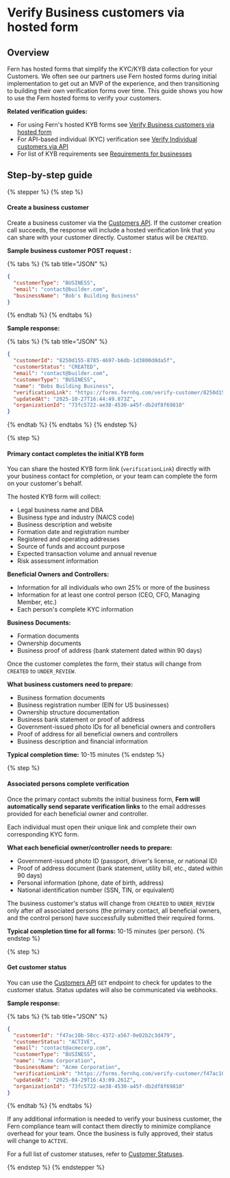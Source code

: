 # Verify Business customers via hosted form

## Overview

Fern has hosted forms that simplify the KYC/KYB data collection for your Customers. We often see our partners use Fern hosted forms during initial implementation to get out an MVP of the experience, and then transitioning to building their own verification forms over time. This guide shows you how to use the Fern hosted forms to verify your customers.

**Related verification guides:**

* For using Fern's hosted KYB forms see [Verify Business customers via hosted form](verify-business-customers-via-hosted-form.md)
* For API-based individual (KYC) verification see [Verify Individual customers via API](api-verification.md)
* For list of KYB requirements see [Requirements for businesses](requirements-for-businesses.md)

## Step-by-step guide

{% stepper %}
{% step %}
#### Create a business customer

Create a business customer via the [Customers API](../../api-reference/customers.md). If the customer creation call succeeds, the response will include a hosted verification link that you can share with your customer directly. Customer status will be `CREATED`.

**Sample business customer POST request :**

{% tabs %}
{% tab title="JSON" %}
```json
{
  "customerType": "BUSINESS",
  "email": "contact@builder.com",
  "businessName": "Bob's Building Business"
}
```
{% endtab %}
{% endtabs %}

**Sample response:**

{% tabs %}
{% tab title="JSON" %}
```json
{
  "customerId": "8250d155-8785-4697-b6db-1d3800d0da5f",
  "customerStatus": "CREATED",
  "email": "contact@builder.com",
  "customerType": "BUSINESS",
  "name": "Bobs Building Business",
  "verificationLink": "https://forms.fernhq.com/verify-customer/8250d155-8785-4697-b6db-1d3800d0da5f",
  "updatedAt": "2025-10-27T16:44:49.873Z",
  "organizationId": "73fc5722-ae38-4530-a45f-db2df8f69810"
}
```
{% endtab %}
{% endtabs %}
{% endstep %}

{% step %}
#### Primary contact completes the initial KYB form

You can share the hosted KYB form link (`verificationLink`) directly with your business contact for completion, or your team can complete the form on your customer's behalf.

The hosted KYB form will collect:

* Legal business name and DBA
* Business type and industry (NAICS code)
* Business description and website
* Formation date and registration number
* Registered and operating addresses
* Source of funds and account purpose
* Expected transaction volume and annual revenue
* Risk assessment information

**Beneficial Owners and Controllers:**

* Information for all individuals who own 25% or more of the business
* Information for at least one control person (CEO, CFO, Managing Member, etc.)
* Each person's complete KYC information

**Business Documents:**

* Formation documents
* Ownership documents
* Business proof of address (bank statement dated within 90 days)

Once the customer completes the form, their status will change from `CREATED` to `UNDER_REVIEW`.

**What business customers need to prepare:**

* Business formation documents
* Business registration number (EIN for US businesses)
* Ownership structure documentation
* Business bank statement or proof of address
* Government-issued photo IDs for all beneficial owners and controllers
* Proof of address for all beneficial owners and controllers
* Business description and financial information

**Typical completion time:** 10-15 minutes
{% endstep %}

{% step %}
#### Associated persons complete verification

Once the primary contact submits the initial business form, **Fern will automatically send separate verification links** to the email addresses provided for each beneficial owner and controller.

Each individual must open their unique link and complete their own corresponding KYC form.

**What each beneficial owner/controller needs to prepare:**

* Government-issued photo ID (passport, driver's license, or national ID)
* Proof of address document (bank statement, utility bill, etc., dated within 90 days)
* Personal information (phone, date of birth, address)
* National identification number (SSN, TIN, or equivalent)

The business customer's status will change from `CREATED` to `UNDER_REVIEW` only after _all_ associated persons (the primary contact, all beneficial owners, and the control person) have successfully submitted their required forms.

**Typical completion time for all forms:** 10-15 minutes (per person).
{% endstep %}

{% step %}
#### Get customer status

You can use the [Customers API](../../api-reference/customers.md) `GET` endpoint to check for updates to the customer status. Status updates will also be communicated via webhooks.

**Sample response:**

{% tabs %}
{% tab title="JSON" %}
```json
{
  "customerId": "f47ac10b-58cc-4372-a567-0e02b2c3d479",
  "customerStatus": "ACTIVE",
  "email": "contact@acmecorp.com",
  "customerType": "BUSINESS",
  "name": "Acme Corporation",
  "businessName": "Acme Corporation",
  "verificationLink": "https://forms.fernhq.com/verify-customer/f47ac10b-58cc-4372-a567-0e02b2c3d479",
  "updatedAt": "2025-04-29T16:43:09.261Z",
  "organizationId": "73fc5722-ae38-4530-a45f-db2df8f69810"
}
```
{% endtab %}
{% endtabs %}

If any additional information is needed to verify your business customer, the Fern compliance team will contact them directly to minimize compliance overhead for your team. Once the business is fully approved, their status will change to `ACTIVE`.

For a full list of customer statuses, refer to [Customer Statuses](additional-details.md#customer-statuses).


{% endstep %}
{% endstepper %}
